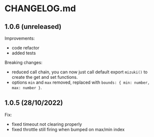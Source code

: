 # CHANGELOG.md

## 1.0.6 (unreleased)

Improvements:

- code refactor
- added tests

Breaking changes:

- reduced call chain, you can now just call default export `mizuki()` to create the get and set functions.
- options `min` and `max` removed, replaced with `bounds: { min: number, max: number }`.

## 1.0.5 (28/10/2022)

Fix:

- fixed timeout not clearing properly
- fixed throttle still firing when bumped on max/min index
